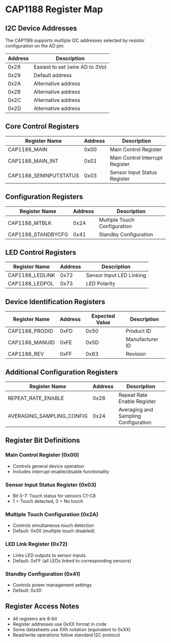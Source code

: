 # CAP1188 Register Map

## I2C Device Addresses

The CAP1188 supports multiple I2C addresses selected by resistor configuration on the AD pin:

| Address | Description |
|---------|-------------|
| 0x28    | Easiest to set (wire AD to 3Vo) |
| 0x29    | Default address |
| 0x2A    | Alternative address |
| 0x2B    | Alternative address |  
| 0x2C    | Alternative address |
| 0x2D    | Alternative address |

## Core Control Registers

| Register Name | Address | Description |
|---------------|---------|-------------|
| CAP1188_MAIN | 0x00 | Main Control Register |
| CAP1188_MAIN_INT | 0x01 | Main Control Interrupt Register |
| CAP1188_SENINPUTSTATUS | 0x03 | Sensor Input Status Register |

## Configuration Registers

| Register Name | Address | Description |
|---------------|---------|-------------|
| CAP1188_MTBLK | 0x2A | Multiple Touch Configuration |
| CAP1188_STANDBYCFG | 0x41 | Standby Configuration |

## LED Control Registers

| Register Name | Address | Description |
|---------------|---------|-------------|
| CAP1188_LEDLINK | 0x72 | Sensor Input LED Linking |
| CAP1188_LEDPOL | 0x73 | LED Polarity |

## Device Identification Registers

| Register Name | Address | Expected Value | Description |
|---------------|---------|----------------|-------------|
| CAP1188_PRODID | 0xFD | 0x50 | Product ID |
| CAP1188_MANUID | 0xFE | 0x5D | Manufacturer ID |
| CAP1188_REV | 0xFF | 0x83 | Revision |

## Additional Configuration Registers

| Register Name | Address | Description |
|---------------|---------|-------------|
| REPEAT_RATE_ENABLE | 0x28 | Repeat Rate Enable Register |
| AVERAGING_SAMPLING_CONFIG | 0x24 | Averaging and Sampling Configuration |

## Register Bit Definitions

### Main Control Register (0x00)
- Controls general device operation
- Includes interrupt enable/disable functionality

### Sensor Input Status Register (0x03)
- Bit 0-7: Touch status for sensors C1-C8
- 1 = Touch detected, 0 = No touch

### Multiple Touch Configuration (0x2A)
- Controls simultaneous touch detection
- Default: 0x00 (multiple touch disabled)

### LED Link Register (0x72)
- Links LED outputs to sensor inputs
- Default: 0xFF (all LEDs linked to corresponding sensors)

### Standby Configuration (0x41)
- Controls power management settings
- Default: 0x30

## Register Access Notes

- All registers are 8-bit
- Register addresses use 0xXX format in code
- Some datasheets use XXh notation (equivalent to 0xXX)
- Read/write operations follow standard I2C protocol